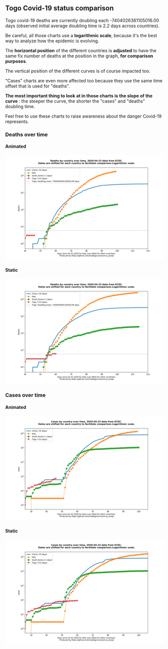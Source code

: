## Togo Covid-19 status comparison 

Togo covid-19 deaths are currently doubling each -7404026381105016.00 days (observed initial average doubling time is 2.2 days across countries).



Be careful, all those charts use a **logarithmic scale**, because it's the best way to analyze how the epidemic is evolving.
 
The **horizontal position** of the different countries is **adjusted** to have the same fix number of deaths at the position in the graph, **for comparison purposes**.

The vertical position of the different curves is of course impacted too.

"Cases" charts are even more affected too because they use the same time offset that is used for "deaths".

**The most important thing to look at in those charts is the slope of the curve** : the steeper the curve, the shorter the "cases" and "deaths" doubling time.

Feel free to use these charts to raise awareness about the danger Covid-19 represents. 


 
### Deaths over time
 
#### Animated
![Togo covid-19 deaths animated chart](https://raw.githubusercontent.com/madlag/coronavirus_study/master/notebooks/graphs/2020-04-23/countries/Togo/2020-04-23_Togo_deaths.gif "Togo covid-19 deaths animated chart")   
 
#### Static
![Togo covid-19 deaths static chart](https://raw.githubusercontent.com/madlag/coronavirus_study/master/notebooks/graphs/2020-04-23/countries/Togo/2020-04-23_Togo_deaths.png "Togo covid-19 deaths static chart")   

 
### Cases over time
 
#### Animated
![Togo covid-19 cases animated chart](https://raw.githubusercontent.com/madlag/coronavirus_study/master/notebooks/graphs/2020-04-23/countries/Togo/2020-04-23_Togo_cases.gif "Togo covid-19 cases animated chart")   
 
#### Static
![Togo covid-19 cases static chart](https://raw.githubusercontent.com/madlag/coronavirus_study/master/notebooks/graphs/2020-04-23/countries/Togo/2020-04-23_Togo_cases.png "Togo covid-19 cases static chart")   

